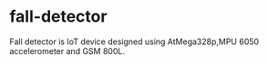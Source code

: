 # fall-detector
Fall detector is IoT device designed using AtMega328p,MPU 6050 accelerometer and GSM 800L.
